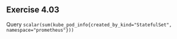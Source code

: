 ## Exercise 4.03

Query `scalar(sum(kube_pod_info{created_by_kind="StatefulSet", namespace="prometheus"}))`